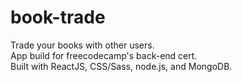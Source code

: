 # book-trade  
Trade your books with other users.  
App build for freecodecamp's back-end cert.  
Built with ReactJS, CSS/Sass, node.js, and MongoDB.  
